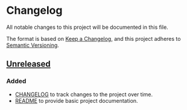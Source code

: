 # Changelog
All notable changes to this project will be documented in this file.

The format is based on [Keep a Changelog](https://keepachangelog.com/en/1.0.0/),
and this project adheres to [Semantic Versioning](https://semver.org/spec/v2.0.0.html).

## [Unreleased]
### Added
- [CHANGELOG](CHANGELOG.md) to track changes to the project over time.
- [README](README.md) to provide basic project documentation.

[Unreleased]: https://github.com/oreskos/keycloak/compare/main...HEAD
